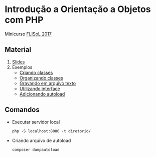 # Introdução a Orientação a Objetos com PHP

Minicurso [FLISoL 2017](http://unisal.br/eventos/flisol2017/)

## Material

1. [Slides](https://pt.slideshare.net/deoliveiralucasnet/introduo-a-orientao-a-objetos-com-php)
2. Exemplos
    - [Criando classes](https://github.com/deoliveiralucas/introducao-oo-php/tree/master/01-classes-atributos-metodos)
    - [Organizando classes](https://github.com/deoliveiralucas/introducao-oo-php/tree/master/02-organizando-classes)
    - [Gravando em arquivo texto](https://github.com/deoliveiralucas/introducao-oo-php/tree/master/03-gravando-arquivo-txt)
    - [Utilizando interface](https://github.com/deoliveiralucas/introducao-oo-php/tree/master/04-utilizando-interface)
    - [Adicionando autoload](https://github.com/deoliveiralucas/introducao-oo-php/tree/master/05-adicionando-autoload)

## Comandos

- Executar servidor local

    ```
    php -S localhost:8080 -t diretorio/
    ```

- Criando arquivo de autoload

    ```
    composer dumpautoload
    ```
